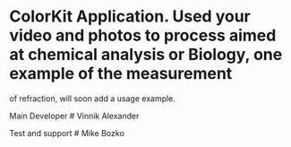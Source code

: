 # ColorKit Application. Used your video and photos to process aimed at chemical analysis or Biology, one example of the measurement 
of refraction, will soon add a usage example.

Main Developer # Vinnik Alexander
  
Test and support # Mike Bozko


